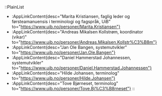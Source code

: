 ::PlainList
- :AppLinkContent{desc="Marita Kristiansen, faglig leder og førsteamanuensis i terminologi og fagspråk, UiB" to="https://www.uib.no/personer/Marita.Kristiansen"}
- :AppLinkContent{desc="Andreas Mikalsen Kollstrøm, koordinator (vikar)" to="https://www.uib.no/personer/Andreas.Mikalsen.Kollstr%C3%B8m"}
- :AppLinkContent{desc="Jan Ole Bangen, systemutvikler" to="https://www.uib.no/personer/Jan.Ole.Bangen"}
- :AppLinkContent{desc="Daniel Hammerstad Johannessen, systemutvikler" to="https://www.uib.no/personer/Daniel.Hammerstad.Johannessen"}
- :AppLinkContent{desc="Hilde Johansen, terminolog" to="https://www.uib.no/personer/Hilde.Johansen"}
- :AppLinkContent{desc="Tove Bjørneset, terminolog" to="https://www.uib.no/personer/Tove.Bj%C3%B8rneset"}
::
